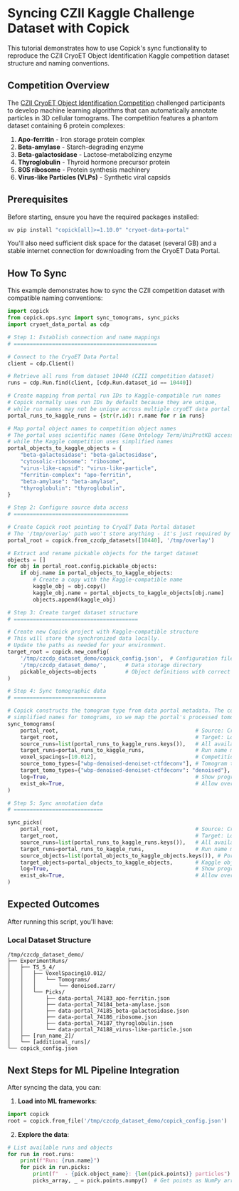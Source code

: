 # Syncing CZII Kaggle Challenge Dataset with Copick

This tutorial demonstrates how to use Copick's sync functionality to reproduce the CZII CryoET Object Identification Kaggle competition dataset structure and naming conventions.

## Competition Overview

The [CZII CryoET Object Identification Competition](https://cryoetdataportal.czscience.com/competition) challenged participants to develop machine learning algorithms that can automatically annotate particles in 3D cellular tomograms. The competition features a phantom dataset containing 6 protein complexes:

1. **Apo-ferritin** - Iron storage protein complex
2. **Beta-amylase** - Starch-degrading enzyme
3. **Beta-galactosidase** - Lactose-metabolizing enzyme
4. **Thyroglobulin** - Thyroid hormone precursor protein
5. **80S ribosome** - Protein synthesis machinery
6. **Virus-like Particles (VLPs)** - Synthetic viral capsids

## Prerequisites

Before starting, ensure you have the required packages installed:

```bash
uv pip install "copick[all]>=1.10.0" "cryoet-data-portal"
```

You'll also need sufficient disk space for the dataset (several GB) and a stable internet connection for downloading from the CryoET Data Portal.

## How To Sync

This example demonstrates how to sync the CZII competition dataset with compatible naming conventions:

```python
import copick
from copick.ops.sync import sync_tomograms, sync_picks
import cryoet_data_portal as cdp

# Step 1: Establish connection and name mappings
# =============================================

# Connect to the CryoET Data Portal
client = cdp.Client()

# Retrieve all runs from dataset 10440 (CZII competition dataset)
runs = cdp.Run.find(client, [cdp.Run.dataset_id == 10440])

# Create mapping from portal run IDs to Kaggle-compatible run names
# Copick normally uses run IDs by default because they are unique,
# while run names may not be unique across multiple cryoET data portal datasets.
portal_runs_to_kaggle_runs = {str(r.id): r.name for r in runs}

# Map portal object names to competition object names
# The portal uses scientific names (Gene Ontology Term/UniProtKB accession),
# while the Kaggle competition uses simplified names
portal_objects_to_kaggle_objects = {
    "beta-galactosidase": "beta-galactosidase",
    "cytosolic-ribosome": "ribosome",
    "virus-like-capsid": "virus-like-particle",
    "ferritin-complex": "apo-ferritin",
    "beta-amylase": "beta-amylase",
    "thyroglobulin": "thyroglobulin",
}

# Step 2: Configure source data access
# ====================================

# Create Copick root pointing to CryoET Data Portal dataset
# The '/tmp/overlay' path won't store anything - it's just required by the API
portal_root = copick.from_czcdp_datasets([10440], '/tmp/overlay')

# Extract and rename pickable objects for the target dataset
objects = []
for obj in portal_root.config.pickable_objects:
    if obj.name in portal_objects_to_kaggle_objects:
        # Create a copy with the Kaggle-compatible name
        kaggle_obj = obj.copy()
        kaggle_obj.name = portal_objects_to_kaggle_objects[obj.name]
        objects.append(kaggle_obj)

# Step 3: Create target dataset structure
# =======================================

# Create new Copick project with Kaggle-compatible structure
# This will store the synchronized data locally.
# Update the paths as needed for your environment.
target_root = copick.new_config(
    '/tmp/czcdp_dataset_demo/copick_config.json',  # Configuration file path
    '/tmp/czcdp_dataset_demo/',      # Data storage directory
    pickable_objects=objects         # Object definitions with correct names
)

# Step 4: Sync tomographic data
# =============================

# Copick constructs the tomogram type from data portal metadata. The competition used
# simplified names for tomograms, so we map the portal's processed tomogram type as well.
sync_tomograms(
    portal_root,                                           # Source: CryoET Data Portal
    target_root,                                           # Target: Local Copick project
    source_runs=list(portal_runs_to_kaggle_runs.keys()),   # All available runs
    target_runs=portal_runs_to_kaggle_runs,                # Run name mapping
    voxel_spacings=[10.012],                               # Competition voxel size
    source_tomo_types=["wbp-denoised-denoiset-ctfdeconv"], # Tomogram type to sync
    target_tomo_types={"wbp-denoised-denoiset-ctfdeconv": "denoised"}, # Mapping to simplified name
    log=True,                                              # Show progress
    exist_ok=True,                                         # Allow overwriting
)

# Step 5: Sync annotation data
# ============================

sync_picks(
    portal_root,                                           # Source: CryoET Data Portal
    target_root,                                           # Target: Local Copick project
    source_runs=list(portal_runs_to_kaggle_runs.keys()),   # All available runs
    target_runs=portal_runs_to_kaggle_runs,                # Run name mapping
    source_objects=list(portal_objects_to_kaggle_objects.keys()), # Portal object names
    target_objects=portal_objects_to_kaggle_objects,       # Kaggle object name mapping
    log=True,                                              # Show progress
    exist_ok=True,                                         # Allow overwriting
)
```

## Expected Outcomes

After running this script, you'll have:

### Local Dataset Structure
```
/tmp/czcdp_dataset_demo/
├── ExperimentRuns/
│   ├── TS_5_4/
│   │   ├── VoxelSpacing10.012/
│   │   │   └── Tomograms/
│   │   │       └── denoised.zarr/
│   │   └── Picks/
│   │       ├── data-portal_74183_apo-ferritin.json
│   │       ├── data-portal_74184_beta-amylase.json
│   │       ├── data-portal_74185_beta-galactosidase.json
│   │       ├── data-portal_74186_ribosome.json
│   │       ├── data-portal_74187_thyroglobulin.json
│   │       └── data-portal_74188_virus-like-particle.json
│   ├── [run_name_2]/
│   └── [additional_runs]/
└── copick_config.json
```


## Next Steps for ML Pipeline Integration

After syncing the data, you can:

1. **Load into ML frameworks**:
```python
import copick
root = copick.from_file('/tmp/czcdp_dataset_demo/copick_config.json')
```

2. **Explore the data**:
```python
# List available runs and objects
for run in root.runs:
    print(f"Run: {run.name}")
    for pick in run.picks:
        print(f"  - {pick.object_name}: {len(pick.points)} particles")
        picks_array, _ = pick.points.numpy()  # Get points as NumPy array
```
